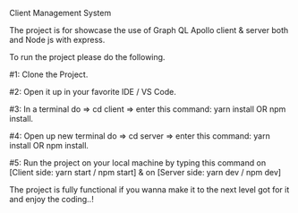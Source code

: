 Client Management System

The project is for showcase the use of Graph QL Apollo client & server both and Node js with express.

To run the project please do the following.

#1: Clone the Project.

#2: Open it up in your favorite IDE / VS Code.

#3: In a terminal do => cd client => enter this command: yarn install OR npm install.

#4: Open up new terminal do => cd server => enter this command: yarn install OR npm install.

#5: Run the project on your local machine by typing this command on [Client side: yarn start / npm start] & on [Server side: yarn dev / npm dev]

The project is fully functional if you wanna make it to the next level got for it and enjoy the coding..!
